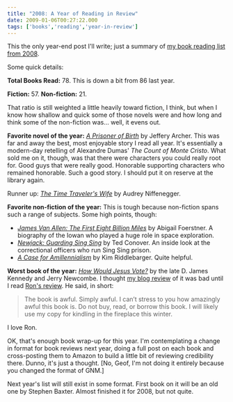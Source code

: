 ```yaml
---
title: "2008: A Year of Reading in Review"
date: 2009-01-06T00:27:22.000
tags: ['books','reading','year-in-review']
---
```


This the only year-end post I'll write; just a summary of [my book reading list from 2008](/books-i-read-in-2008/).

Some quick details:

**Total Books Read:** 78. This is down a bit from 86 last year.

**Fiction:** 57\. **Non-fiction:** 21.

That ratio is still weighted a little heavily toward fiction, I think, but when I know how shallow and quick some of those novels were and how long and think some of the non-fiction was... well, it evens out.

**Favorite novel of the year:** [_A Prisoner of Birth_](http://www.amazon.com/Prisoner-Birth-Jeffrey-Archer/dp/0312379293%3FSubscriptionId%3D02E5W5871AJF7PMMMS82%26tag%3Dscifirev-20%26linkCode%3Dxm2%26camp%3D2025%26creative%3D165953%26creativeASIN%3D0312379293) by Jeffery Archer. This was far and away the best, most enjoyable story I read all year. It's essentially a modern-day retelling of Alexandre Dumas' _The Count of Monte Cristo_. What sold me on it, though, was that there were characters you could really root for. Good guys that were really good. Honorable supporting characters who remained honorable. Such a good story. I should put it on reserve at the library again.

Runner up: [_The Time Traveler's Wife_](http://www.amazon.com/Time-Travelers-Wife-Audrey-Niffenegger/dp/015602943X%3FSubscriptionId%3D02E5W5871AJF7PMMMS82%26tag%3Dws%26linkCode%3Dxm2%26camp%3D2025%26creative%3D165953%26creativeASIN%3D015602943X) by Audrey Niffenegger.

**Favorite non-fiction of the year:** This is tough because non-fiction spans such a range of subjects. Some high points, though:

- [_James Van Allen: The First Eight Billion Miles_](http://www.amazon.com/James-Van-Allen-First-Billion/dp/0877459991%3FSubscriptionId%3D02E5W5871AJF7PMMMS82%26tag%3Dscifirev-20%26linkCode%3Dxm2%26camp%3D2025%26creative%3D165953%26creativeASIN%3D0877459991) by Abigail Foerstner. A biography of the Iowan who played a huge role in space exploration.
- [_Newjack: Guarding Sing Sing_](http://www.amazon.com/Newjack-Guarding-Sing-Ted-Conover/dp/0375726624%3FSubscriptionId%3D02E5W5871AJF7PMMMS82%26tag%3Dscifirev-20%26linkCode%3Dxm2%26camp%3D2025%26creative%3D165953%26creativeASIN%3D0375726624) by Ted Conover. An inside look at the correctional officers who run Sing Sing prison.
- _[A Case for Amillennialism](http://www.amazon.com/gp/redirect.html?ie=UTF8&location=http%3A%2F%2Fwww.amazon.com%2FCase-Amillennialism-Understanding-End-Times%2Fdp%2F080106435X%3Fie%3DUTF8%26s%3Dbooks%26qid%3D1215282338%26sr%3D8-1&tag=scifirev-20&linkCode=ur2&camp=1789&creative=9325)_ by Kim Riddlebarger. Quite helpful.

**Worst book of the year:** [_How Would Jesus Vote?_](http://www.amazon.com/How-Would-Jesus-Vote-Perspective/dp/1400074061%3FSubscriptionId%3D02E5W5871AJF7PMMMS82%26tag%3Dscifirev-20%26linkCode%3Dxm2%26camp%3D2025%26creative%3D165953%26creativeASIN%3D1400074061) by the late D. James Kennedy and Jerry Newcombe. I thought [my blog review](/08/10/book-review-how-would-jesus-vote-by-d-james-kennedy/) of it was bad until I read [Ron's review](http://www.moreron.com/2008/10/31/book-review-how-would-jesus-vote/). He said, in short:

> The book is awful. Simply awful. I can’t stress to you how amazingly awful this book is. Do not buy, read, or borrow this book. I will likely use my copy for kindling in the fireplace this winter.

I love Ron.

OK, that's enough book wrap-up for this year. I'm contemplating a change in format for book reviews next year, doing a full post on each book and cross-posting them to Amazon to build a little bit of reviewing credibility there. Dunno, it's just a thought. \[No, Geof, I'm not doing it entirely because you changed the format of GNM.\]

Next year's list will still exist in some format. First book on it will be an old one by Stephen Baxter. Almost finished it for 2008, but not quite.

